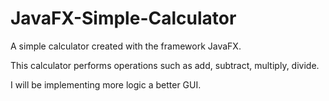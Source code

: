 # JavaFX-Simple-Calculator
A simple calculator created with the framework JavaFX.

This calculator performs operations such as add, subtract, multiply, divide.

I will be implementing more logic a better GUI.
